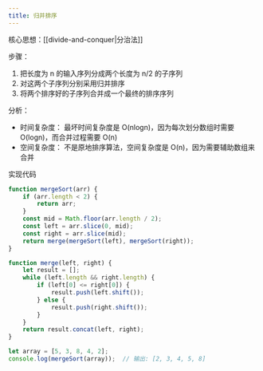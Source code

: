 ```yaml
---
title: 归并排序
---
```


核心思想：[[divide-and-conquer|分治法]]

步骤：

1. 把长度为 n 的输入序列分成两个长度为 n/2 的子序列
2. 对这两个子序列分别采用归并排序
3. 将两个排序好的子序列合并成一个最终的排序序列

分析：

- 时间复杂度： 最坏时间复杂度是 O(nlog⁡n)，因为每次划分数组时需要 O(log⁡n)，而合并过程需要 O(n)
- 空间复杂度： 不是原地排序算法，空间复杂度是 O(n)，因为需要辅助数组来合并

实现代码

```js
function mergeSort(arr) {
    if (arr.length < 2) {
        return arr;
    }
    const mid = Math.floor(arr.length / 2);
    const left = arr.slice(0, mid);
    const right = arr.slice(mid);
    return merge(mergeSort(left), mergeSort(right));
}

function merge(left, right) {
    let result = [];
    while (left.length && right.length) {
        if (left[0] <= right[0]) {
            result.push(left.shift());
        } else {
            result.push(right.shift());
        }
    }
    return result.concat(left, right);
}

let array = [5, 3, 8, 4, 2];
console.log(mergeSort(array));  // 输出: [2, 3, 4, 5, 8]
```
